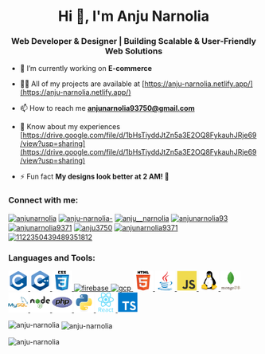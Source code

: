 <h1 align="center">Hi 👋, I'm Anju Narnolia</h1>
<h3 align="center">Web Developer & Designer | Building Scalable & User-Friendly Web Solutions</h3>

- 🔭 I’m currently working on **E-commerce**

- 👨‍💻 All of my projects are available at [https://anju-narnolia.netlify.app/](https://anju-narnolia.netlify.app/)

- 📫 How to reach me **anjunarnolia93750@gmail.com**

- 📄 Know about my experiences [https://drive.google.com/file/d/1bHsTiyddJtZn5a3E2OQ8FykauhJRje69/view?usp=sharing](https://drive.google.com/file/d/1bHsTiyddJtZn5a3E2OQ8FykauhJRje69/view?usp=sharing)

- ⚡ Fun fact **My designs look better at 2 AM! 🌙**

<h3 align="left">Connect with me:</h3>
<p align="left">
<a href="https://twitter.com/anjunarnolia" target="blank"><img align="center" src="https://raw.githubusercontent.com/rahuldkjain/github-profile-readme-generator/master/src/images/icons/Social/twitter.svg" alt="anjunarnolia" height="30" width="40" /></a>
<a href="https://linkedin.com/in/anju-narnolia-" target="blank"><img align="center" src="https://raw.githubusercontent.com/rahuldkjain/github-profile-readme-generator/master/src/images/icons/Social/linked-in-alt.svg" alt="anju-narnolia-" height="30" width="40" /></a>
<a href="https://instagram.com/anju__narnolia" target="blank"><img align="center" src="https://raw.githubusercontent.com/rahuldkjain/github-profile-readme-generator/master/src/images/icons/Social/instagram.svg" alt="anju__narnolia" height="30" width="40" /></a>
<a href="https://www.codechef.com/users/anjunarnolia93" target="blank"><img align="center" src="https://cdn.jsdelivr.net/npm/simple-icons@3.1.0/icons/codechef.svg" alt="anjunarnolia93" height="30" width="40" /></a>
<a href="https://www.hackerrank.com/anjunarnolia9371" target="blank"><img align="center" src="https://raw.githubusercontent.com/rahuldkjain/github-profile-readme-generator/master/src/images/icons/Social/hackerrank.svg" alt="anjunarnolia9371" height="30" width="40" /></a>
<a href="https://www.leetcode.com/anju3750" target="blank"><img align="center" src="https://raw.githubusercontent.com/rahuldkjain/github-profile-readme-generator/master/src/images/icons/Social/leet-code.svg" alt="anju3750" height="30" width="40" /></a>
<a href="https://www.hackerearth.com/anjunarnolia9371" target="blank"><img align="center" src="https://raw.githubusercontent.com/rahuldkjain/github-profile-readme-generator/master/src/images/icons/Social/hackerearth.svg" alt="anjunarnolia9371" height="30" width="40" /></a>
<a href="https://discord.gg/1122350439489351812" target="blank"><img align="center" src="https://raw.githubusercontent.com/rahuldkjain/github-profile-readme-generator/master/src/images/icons/Social/discord.svg" alt="1122350439489351812" height="30" width="40" /></a>
</p>

<h3 align="left">Languages and Tools:</h3>
<p align="left"> <a href="https://www.cprogramming.com/" target="_blank" rel="noreferrer"> <img src="https://raw.githubusercontent.com/devicons/devicon/master/icons/c/c-original.svg" alt="c" width="40" height="40"/> </a> <a href="https://www.w3schools.com/cpp/" target="_blank" rel="noreferrer"> <img src="https://raw.githubusercontent.com/devicons/devicon/master/icons/cplusplus/cplusplus-original.svg" alt="cplusplus" width="40" height="40"/> </a> <a href="https://www.w3schools.com/css/" target="_blank" rel="noreferrer"> <img src="https://raw.githubusercontent.com/devicons/devicon/master/icons/css3/css3-original-wordmark.svg" alt="css3" width="40" height="40"/> </a> <a href="https://firebase.google.com/" target="_blank" rel="noreferrer"> <img src="https://www.vectorlogo.zone/logos/firebase/firebase-icon.svg" alt="firebase" width="40" height="40"/> </a> <a href="https://cloud.google.com" target="_blank" rel="noreferrer"> <img src="https://www.vectorlogo.zone/logos/google_cloud/google_cloud-icon.svg" alt="gcp" width="40" height="40"/> </a> <a href="https://www.w3.org/html/" target="_blank" rel="noreferrer"> <img src="https://raw.githubusercontent.com/devicons/devicon/master/icons/html5/html5-original-wordmark.svg" alt="html5" width="40" height="40"/> </a> <a href="https://www.java.com" target="_blank" rel="noreferrer"> <img src="https://raw.githubusercontent.com/devicons/devicon/master/icons/java/java-original.svg" alt="java" width="40" height="40"/> </a> <a href="https://developer.mozilla.org/en-US/docs/Web/JavaScript" target="_blank" rel="noreferrer"> <img src="https://raw.githubusercontent.com/devicons/devicon/master/icons/javascript/javascript-original.svg" alt="javascript" width="40" height="40"/> </a> <a href="https://www.linux.org/" target="_blank" rel="noreferrer"> <img src="https://raw.githubusercontent.com/devicons/devicon/master/icons/linux/linux-original.svg" alt="linux" width="40" height="40"/> </a> <a href="https://www.mongodb.com/" target="_blank" rel="noreferrer"> <img src="https://raw.githubusercontent.com/devicons/devicon/master/icons/mongodb/mongodb-original-wordmark.svg" alt="mongodb" width="40" height="40"/> </a> <a href="https://www.mysql.com/" target="_blank" rel="noreferrer"> <img src="https://raw.githubusercontent.com/devicons/devicon/master/icons/mysql/mysql-original-wordmark.svg" alt="mysql" width="40" height="40"/> </a> <a href="https://nodejs.org" target="_blank" rel="noreferrer"> <img src="https://raw.githubusercontent.com/devicons/devicon/master/icons/nodejs/nodejs-original-wordmark.svg" alt="nodejs" width="40" height="40"/> </a> <a href="https://www.php.net" target="_blank" rel="noreferrer"> <img src="https://raw.githubusercontent.com/devicons/devicon/master/icons/php/php-original.svg" alt="php" width="40" height="40"/> </a> <a href="https://www.python.org" target="_blank" rel="noreferrer"> <img src="https://raw.githubusercontent.com/devicons/devicon/master/icons/python/python-original.svg" alt="python" width="40" height="40"/> </a> <a href="https://reactjs.org/" target="_blank" rel="noreferrer"> <img src="https://raw.githubusercontent.com/devicons/devicon/master/icons/react/react-original-wordmark.svg" alt="react" width="40" height="40"/> </a> <a href="https://www.typescriptlang.org/" target="_blank" rel="noreferrer"> <img src="https://raw.githubusercontent.com/devicons/devicon/master/icons/typescript/typescript-original.svg" alt="typescript" width="40" height="40"/> </a> </p>

<p><img align="left" src="https://github-readme-stats.vercel.app/api/top-langs?username=anju-narnolia&show_icons=true&locale=en&layout=compact" alt="anju-narnolia" /></p>

<p>&nbsp;<img align="center" src="https://github-readme-stats.vercel.app/api?username=anju-narnolia&show_icons=true&locale=en" alt="anju-narnolia" /></p>

<p><img align="center" src="https://github-readme-streak-stats.herokuapp.com/?user=anju-narnolia&" alt="anju-narnolia" /></p>
